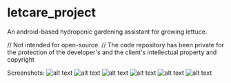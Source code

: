 # letcare_project
An android-based hydroponic gardening assistant for growing lettuce.

// Not intended for open-source.
// The code repository has been private for the protection of the developer's and the client's intellectual property and copyright

Screenshots:
![alt text](https://github.com/ue-an/letcare_project/blob/master/screenshots/letcare_welcome.jpg?raw=true)
![alt text](https://github.com/ue-an/letcare_project/blob/master/screenshots/letcare_home.jpg?raw=true)
![alt text](https://github.com/ue-an/letcare_project/blob/master/screenshots/letcare_notes_seeding.jpg?raw=true)
![alt text](https://github.com/ue-an/letcare_project/blob/master/screenshots/letcare_notes_germination.jpg?raw=true)
![alt text](https://github.com/ue-an/letcare_project/blob/master/screenshots/letcare_reminder.jpg?raw=true)
![alt text](https://github.com/ue-an/letcare_project/blob/master/screenshots/letcare_instructions.jpg?raw=true)
